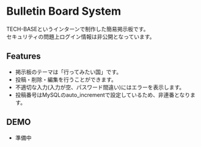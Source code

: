 # Bulletin Board System
 
TECH-BASEというインターンで制作した簡易掲示板です。<br>
セキュリティの問題上ログイン情報は非公開となっています。

## Features
- 掲示板のテーマは「行ってみたい国」です。
- 投稿・削除・編集を行うことができます。
 - 不適切な入力(入力が空、パスワード間違い)にはエラーを表示します。
 - 投稿番号はMySQLのauto_incrementで設定しているため、非連番となります。

## DEMO
- 準備中
